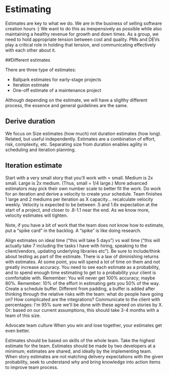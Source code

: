 # Estimating
Estimates are key to what we do.
We are in the business of selling software creation hours :) We want to do this as inexpensively as possible while also maintaining a healthy revenue for growth and down times. As a group, we need to hold appropriate tension between cost and quality. PMs and DEVs play a critical role in holding that tension, and communicating effectively with each other about it.

##Different estimates

There are three type of estimates:
- Ballpark estimates for early-stage projects
- Iteration estimate
- One-off estimate of a maintenance project

Although depending on the estimate, we will have a sliglthy different process, the essence and general guidelines are the same.

## Derive duration
We focus on Size estimates (how much) not duration estimates (how long). Related, but useful independently.
Estimates are a combination of effort, risk, complexity, etc. Separating size from duration enables agility in scheduling and iteration planning.



## Iteration estimate
Start with a very small story that you'll work with = small. Medium is 2x small. Large is 2x medium. (Thus, small = 1/4 large.) More advanced estimators may pick their own number scale to better fit the work.
Do work for an iteration and derive a velocity to create your schedule. Team finishes 1 large and 2 mediums per iteration as X capacity... recalculate velocity weekly. Velocity is expected to be between .5 and 1.6x expectation at the start of a project, and closer to .8-1.1 near the end. As we know more, velocity estimates will tighten.

Note, if you have a bit of work that the team does not know how to estimate, put a “spike card” in the backlog. A “spike” is like doing research. 

Align estimates on ideal time (“this will take 5 days”) vs wall time (“this will actually take 7 including the tasks I have with hiring, speaking to the client/vendors, updating underlying libraries etc”). Be sure to include/think about testing as part of the estimate.
There is a law of diminishing returns with estimates. At some point, you will spend a lot of time on them and not greatly increase accuracy. You need to see each estimate as a probability, and to spend enough time estimating to get to a probability your client is comfortable with. Remember: You will never get 100% accuracy; maybe 80%. Remember: 10% of the effort in estimating gets you 50% of the way.
Create a schedule buffer. Different from padding, a buffer is added after thinking through the relative risks with the team: what do people have going on? How complicated are the integrations?
Communicate to the client with percentages: I'm 95% sure we'll be done with these agreed on stories by X. Or: based on our current assumptions, this should take 3-4 months with a team of this size.


Advocate team culture
When you win and lose together, your estimates get even better. 

Estimates should be based on skills of the whole team. Take the highest estimate for the team.
Estimates should be made by two developers at a minimum; estimates are shared, and ideally by the implementing team.
When story estimates are not matching delivery expectations with the given probability, seek to understand why and bring knowledge into action items to improve team process.




